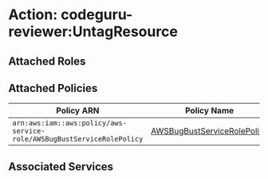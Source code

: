 # Action: codeguru-reviewer:UntagResource

## Attached Roles

## Attached Policies

| Policy ARN | Policy Name |
|------------|-------------|
| `arn:aws:iam::aws:policy/aws-service-role/AWSBugBustServiceRolePolicy` | [AWSBugBustServiceRolePolicy](../policies.md#awsbugbustservicerolepolicy) |

## Associated Services

